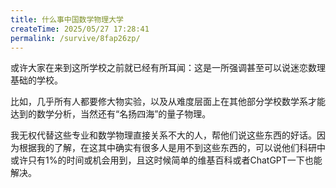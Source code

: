 ```yaml
---
title: 什么事中国数学物理大学
createTime: 2025/05/27 17:28:41
permalink: /survive/8fap26zp/
---
```


或许大家在来到这所学校之前就已经有所耳闻：这是一所强调甚至可以说迷恋数理基础的学校。

比如，几乎所有人都要修大物实验，以及从难度层面上在其他部分学校数学系才能达到的数学分析，当然还有“名扬四海”的量子物理。

我无权代替这些专业和数学物理直接关系不大的人，帮他们说这些东西的好话。因为根据我的了解，在这其中确实有很多人是用不到这些东西的，可以说他们科研中或许只有1%的时间或机会用到，且这时候简单的维基百科或者ChatGPT一下也能解决。
